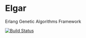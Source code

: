 # Elgar
Erlang Genetic Algorithms Framework

[![Build Status](https://travis-ci.org/ramsay-t/Elgar.svg?branch=master)](https://travis-ci.org/ramsay-t/Elgar)
